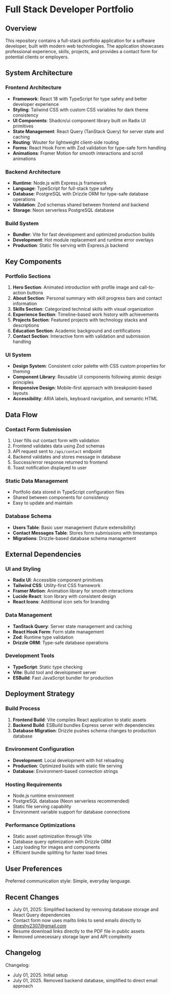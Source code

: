 # Full Stack Developer Portfolio

## Overview

This repository contains a full-stack portfolio application for a software developer, built with modern web technologies. The application showcases professional experience, skills, projects, and provides a contact form for potential clients or employers.

## System Architecture

### Frontend Architecture
- **Framework**: React 18 with TypeScript for type safety and better developer experience
- **Styling**: Tailwind CSS with custom CSS variables for dark theme consistency
- **UI Components**: Shadcn/ui component library built on Radix UI primitives
- **State Management**: React Query (TanStack Query) for server state and caching
- **Routing**: Wouter for lightweight client-side routing
- **Forms**: React Hook Form with Zod validation for type-safe form handling
- **Animations**: Framer Motion for smooth interactions and scroll animations

### Backend Architecture
- **Runtime**: Node.js with Express.js framework
- **Language**: TypeScript for full-stack type safety
- **Database**: PostgreSQL with Drizzle ORM for type-safe database operations
- **Validation**: Zod schemas shared between frontend and backend
- **Storage**: Neon serverless PostgreSQL database

### Build System
- **Bundler**: Vite for fast development and optimized production builds
- **Development**: Hot module replacement and runtime error overlays
- **Production**: Static file serving with Express.js backend

## Key Components

### Portfolio Sections
1. **Hero Section**: Animated introduction with profile image and call-to-action buttons
2. **About Section**: Personal summary with skill progress bars and contact information
3. **Skills Section**: Categorized technical skills with visual organization
4. **Experience Section**: Timeline-based work history with achievements
5. **Projects Section**: Featured projects with technology stacks and descriptions
6. **Education Section**: Academic background and certifications
7. **Contact Section**: Interactive form with validation and submission handling

### UI System
- **Design System**: Consistent color palette with CSS custom properties for theming
- **Component Library**: Reusable UI components following atomic design principles
- **Responsive Design**: Mobile-first approach with breakpoint-based layouts
- **Accessibility**: ARIA labels, keyboard navigation, and semantic HTML

## Data Flow

### Contact Form Submission
1. User fills out contact form with validation
2. Frontend validates data using Zod schemas
3. API request sent to `/api/contact` endpoint
4. Backend validates and stores message in database
5. Success/error response returned to frontend
6. Toast notification displayed to user

### Static Data Management
- Portfolio data stored in TypeScript configuration files
- Shared between components for consistency
- Easy to update and maintain

### Database Schema
- **Users Table**: Basic user management (future extensibility)
- **Contact Messages Table**: Stores form submissions with timestamps
- **Migrations**: Drizzle-based database schema management

## External Dependencies

### UI and Styling
- **Radix UI**: Accessible component primitives
- **Tailwind CSS**: Utility-first CSS framework
- **Framer Motion**: Animation library for smooth interactions
- **Lucide React**: Icon library with consistent design
- **React Icons**: Additional icon sets for branding

### Data Management
- **TanStack Query**: Server state management and caching
- **React Hook Form**: Form state management
- **Zod**: Runtime type validation
- **Drizzle ORM**: Type-safe database operations

### Development Tools
- **TypeScript**: Static type checking
- **Vite**: Build tool and development server
- **ESBuild**: Fast JavaScript bundler for production

## Deployment Strategy

### Build Process
1. **Frontend Build**: Vite compiles React application to static assets
2. **Backend Build**: ESBuild bundles Express server with dependencies
3. **Database Migration**: Drizzle pushes schema changes to production database

### Environment Configuration
- **Development**: Local development with hot reloading
- **Production**: Optimized builds with static file serving
- **Database**: Environment-based connection strings

### Hosting Requirements
- Node.js runtime environment
- PostgreSQL database (Neon serverless recommended)
- Static file serving capability
- Environment variable support for database connections

### Performance Optimizations
- Static asset optimization through Vite
- Database query optimization with Drizzle ORM
- Lazy loading for images and components
- Efficient bundle splitting for faster load times

## User Preferences

Preferred communication style: Simple, everyday language.

## Recent Changes

- July 01, 2025: Simplified backend by removing database storage and React Query dependencies
- Contact form now uses mailto links to send emails directly to dineshy2307@gmail.com
- Resume download links directly to the PDF file in public assets
- Removed unnecessary storage layer and API complexity

## Changelog

Changelog:
- July 01, 2025. Initial setup
- July 01, 2025. Removed backend database, simplified to direct email approach